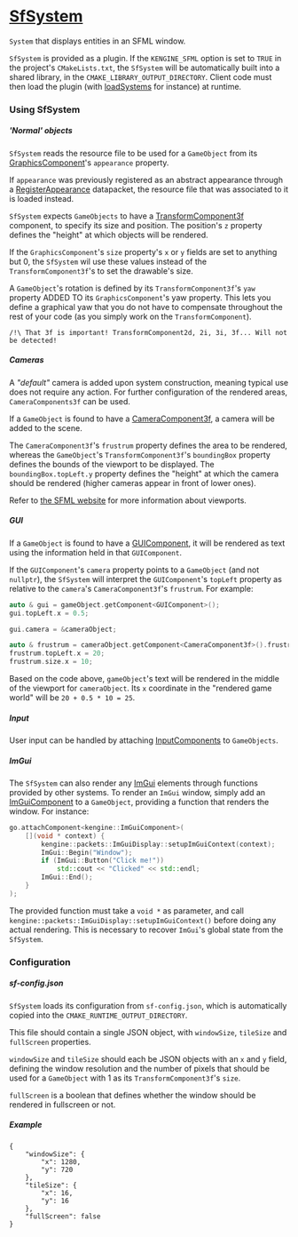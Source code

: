 # [SfSystem](SfSystem.hpp)

`System` that displays entities in an SFML window.

`SfSystem` is provided as a plugin. If the `KENGINE_SFML` option is set to `TRUE` in the project's `CMakeLists.txt`, the `SfSystem` will be automatically built into a shared library, in the `CMAKE_LIBRARY_OUTPUT_DIRECTORY`. Client code must then load the plugin (with [loadSystems](../../../SystemManager.md) for instance) at runtime.

### Using SfSystem

##### 'Normal' objects

`SfSystem` reads the resource file to be used for a `GameObject` from its [GraphicsComponent](../../components/GraphicsComponent.md)'s `appearance` property.

If `appearance` was previously registered as an abstract appearance through a [RegisterAppearance](../../packets/RegisterAppearance.hpp) datapacket, the resource file that was associated to it is loaded instead.

`SfSystem` expects `GameObjects` to have a [TransformComponent3f](../../components/TransformComponent.md) component, to specify its size and position. The position's `z` property defines the "height" at which objects will be rendered.

If the `GraphicsComponent`'s `size` property's `x` or `y` fields are set to anything but 0, the `SfSystem` wil use these values instead of the `TransformComponent3f`'s to set the drawable's size.

A `GameObject`'s rotation is defined by its `TransformComponent3f`'s `yaw` property ADDED TO its `GraphicsComponent`'s yaw property. This lets you define a graphical yaw that you do not have to compensate throughout the rest of your code (as you simply work on the `TransformComponent`).

```
/!\ That 3f is important! TransformComponent2d, 2i, 3i, 3f... Will not be detected!
```

##### Cameras

A *"default"* camera is added upon system construction, meaning typical use does not require any action. For further configuration of the rendered areas, `CameraComponents3f` can be used.

If a `GameObject` is found to have a [CameraComponent3f](../../components/CameraComponent.hpp), a camera will be added to the scene.

 The `CameraComponent3f`'s `frustrum` property defines the area to be rendered, whereas the `GameObject`'s `TransformComponent3f`'s `boundingBox` property defines the bounds of the viewport to be displayed. The `boundingBox.topLeft.y` property defines the "height" at which the camera should be rendered (higher cameras appear in front of lower ones).

Refer to [the SFML website](https://www.sfml-dev.org/tutorials/2.0/graphics-view.php) for more information about viewports.

##### GUI

If a `GameObject` is found to have a [GUIComponent](../../components/GUIComponent.md), it will be rendered as text using the information held in that `GUIComponent`.

If the `GUIComponent`'s `camera` property points to a `GameObject` (and not `nullptr`), the `SfSystem` will interpret the `GUIComponent`'s `topLeft` property as relative to the `camera`'s `CameraComponent3f`'s `frustrum`. For example:

```c++
auto & gui = gameObject.getComponent<GUIComponent>();
gui.topLeft.x = 0.5;

gui.camera = &cameraObject;

auto & frustrum = cameraObject.getComponent<CameraComponent3f>().frustrum;
frustrum.topLeft.x = 20;
frustrum.size.x = 10;
```

Based on the code above, `gameObject`'s text will be rendered in the middle of the viewport for `cameraObject`. Its `x` coordinate in the "rendered game world" will be `20 + 0.5 * 10 = 25`.

##### Input

User input can be handled by attaching [InputComponents](../../components/InputComponent.hpp) to `GameObjects`.

##### ImGui

The `SfSystem` can also render any [ImGui](https://github.com/ocornut/imgui) elements through functions provided by other systems. To render an `ImGui` window, simply add an [ImGuiComponent](../../components/ImGuiComponent.hpp) to a `GameObject`, providing a function that renders the window. For instance:

```c++
go.attachComponent<kengine::ImGuiComponent>(
	[](void * context) {
		kengine::packets::ImGuiDisplay::setupImGuiContext(context);
		ImGui::Begin("Window");
		if (ImGui::Button("Click me!"))
			std::cout << "Clicked" << std::endl;
		ImGui::End();
	}
);
```

The provided function must take a `void *` as parameter, and call `kengine::packets::ImGuiDisplay::setupImGuiContext()` before doing any actual rendering. This is necessary to recover `ImGui`'s global state from the `SfSystem`.

### Configuration

##### sf-config.json

`SfSystem` loads its configuration from `sf-config.json`, which is automatically copied into the `CMAKE_RUNTIME_OUTPUT_DIRECTORY`.

This file should contain a single JSON object, with `windowSize`, `tileSize` and `fullScreen` properties.

`windowSize` and `tileSize` should each be JSON objects with an `x` and `y` field, defining the window resolution and the number of pixels that should be used for a `GameObject` with 1 as its `TransformComponent3f`'s `size`.

`fullScreen` is a boolean that defines whether the window should be rendered in fullscreen or not.

##### Example

```
{
    "windowSize": {
        "x": 1280,
        "y": 720
    },
    "tileSize": {
        "x": 16,
        "y": 16
    },
    "fullScreen": false
}
```


